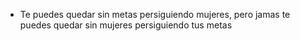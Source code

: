 - Te puedes quedar sin metas persiguiendo mujeres, pero jamas te puedes quedar sin mujeres persiguiendo tus metas
